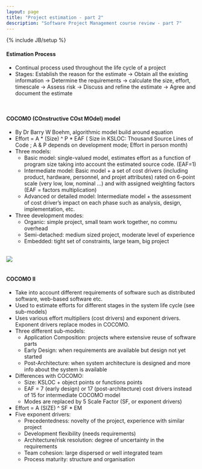 ```yaml
---
layout: page
title: "Project estimation - part 2"
description: "Software Project Management course review - part 7"
---
```

{% include JB/setup %}

#### Estimation Process
* Continual process used throughout the life cycle of a project
* Stages: Establish the reason for the estimate -> Obtain all the existing information -> Determine the requirements -> calculate the size, effort, timescale -> Assess risk -> Discuss and refine the estimate -> Agree and document the estimate

<br/>

#### COCOMO (COnstructive COst MOdel) model

* By Dr Barry W Boehm, algorithmic model build around equation
* Effort = A * (Size) ^ P * EAF ( Size in KSLOC: Thousand Source Lines of Code ; A & P depends on development mode; Effort in person month)
* Three models:
    - Basic model: single-valued model, estimates effort as a function of program size taking into account the estimated source code. (EAF=1)
    - Intermediate model: Basic model + a set of cost drivers (including product, hardware, personnel, and projet attributes) rated on 6-point scale (very low, low, nominal …) and with assigned weighting factors (EAF = factors multiplication)
    - Advanced or detailed model: Intermediate model + the assessment of cost driver’s impact on each phase such as analysis, design, implementation, etc.
* Three development modes:
    - Organic: simple project, small team work together, no commu overhead
    - Semi-detached: medium sized project, moderate level of experience
    - Embedded: tight set of constraints, large team, big project

<br/>

<div class="row">
    <img class="span7 offset2" src="{{ ASSET_PATH }}img/page/courses/estimation.PNG" />
</div>

<br/>


#### COCOMO II

* Take into account different requirements of software such as distributed software, web-based software etc.
* Used to estimate efforts for different stages in the system life cycle (see sub-models)
* Uses various effort multipliers (cost drivers) and exponent drivers. Exponent drivers replace modes in COCOMO.
* Three different sub-models:
    - Application Composition: projects where extensive reuse of software parts
    - Early Design: when requirements are available but design not yet started
    - Post-Architecture: when system architecture is designed and more info about the system is available
* Differences with COCOMO:
    - Size: KSLOC + object points or functions points
    - EAF = 7 (early design) or 17 (post-architecture) cost drivers instead of 15 for intermediate COCOMO model
    - Modes are replaced by 5 Scale Factor (SF, or exponent drivers)
* Effort = A (SIZE) ^ SF * EM
* Five exponent drivers:
    - Precedentedness: novelty of the project, experience with similar project
    - Development flexibility (needs requirements)
    - Architecture/risk resolution: degree of uncertainty in the requirements
    - Team cohesion: large dispersed or well integrated team
    - Process maturity: structure and organisation
